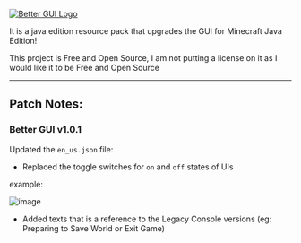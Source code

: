 [![Better GUI Logo](https://github.com/user-attachments/assets/79579913-b3c5-4438-83a0-b3ed97fac0ee)](#)

It is a java edition resource pack that upgrades the GUI for Minecraft Java Edition!

This project is Free and Open Source, I am not putting a license on it as I would like it to be Free and Open Source

---

## Patch Notes:

### Better GUI v1.0.1

Updated the `en_us.json` file:

- Replaced the toggle switches for `on` and `off` states of UIs

example:

![image](https://github.com/user-attachments/assets/07bf32b7-4fc9-4b4c-a531-72fa18109da8)

- Added texts that is a reference to the Legacy Console versions (eg: Preparing to Save World or Exit Game)
